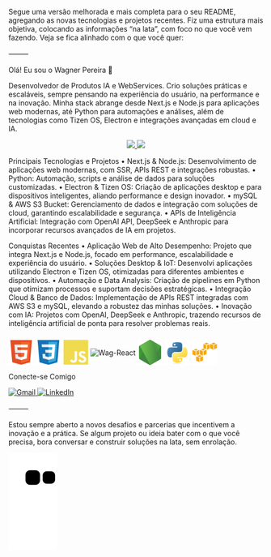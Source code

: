 Segue uma versão melhorada e mais completa para o seu README, agregando as novas tecnologias e projetos recentes. Fiz uma estrutura mais objetiva, colocando as informações “na lata”, com foco no que você vem fazendo. Veja se fica alinhado com o que você quer:

⸻

Olá! Eu sou o Wagner Pereira 👋

Desenvolvedor de Produtos IA e WebServices. Crio soluções práticas e escaláveis, sempre pensando na experiência do usuário, na performance e na inovação. Minha stack abrange desde Next.js e Node.js para aplicações web modernas, até Python para automações e análises, além de tecnologias como Tizen OS, Electron e integrações avançadas em cloud e IA.

<div align="center">
  <a href="https://github.com/wagnerpereiradev">
    <img height="150em" src="https://github-readme-stats.vercel.app/api?username=wagnerpereiradev&show_icons=true&include_all_commits=true&count_private=true&text_color=ffffff&title_color=ffee32&icon_color=ffd100&bg_color=080708&border_color=ffd100&border_radius=20px"/>
  </a>
  <a href="https://github.com/wagnerpereiradev">
    <img height="150em" src="https://github-readme-stats.vercel.app/api/top-langs/?username=wagnerpereiradev&layout=compact&langs_count=7&text_color=ffffff&title_color=ffee32&bg_color=080708&border_radius=20px&border_color=ffd100"/>
  </a>
</div>


Principais Tecnologias e Projetos
	•	Next.js & Node.js: Desenvolvimento de aplicações web modernas, com SSR, APIs REST e integrações robustas.
	•	Python: Automação, scripts e análise de dados para soluções customizadas.
	•	Electron & Tizen OS: Criação de aplicações desktop e para dispositivos inteligentes, aliando performance e design inovador.
	•	mySQL & AWS S3 Bucket: Gerenciamento de dados e integração com soluções de cloud, garantindo escalabilidade e segurança.
	•	APIs de Inteligência Artificial: Integração com OpenAI API, DeepSeek e Anthropic para incorporar recursos avançados de IA em projetos.

Conquistas Recentes
	•	Aplicação Web de Alto Desempenho: Projeto que integra Next.js e Node.js, focado em performance, escalabilidade e experiência do usuário.
	•	Soluções Desktop & IoT: Desenvolvi aplicações utilizando Electron e Tizen OS, otimizadas para diferentes ambientes e dispositivos.
	•	Automação e Data Analysis: Criação de pipelines em Python que otimizam processos e suportam decisões estratégicas.
	•	Integração Cloud & Banco de Dados: Implementação de APIs REST integradas com AWS S3 e mySQL, elevando a robustez das minhas soluções.
	•	Inovação com IA: Projetos com OpenAI, DeepSeek e Anthropic, trazendo recursos de inteligência artificial de ponta para resolver problemas reais.

<div style="display: inline-block; margin-top: 10px;">
  <img align="center" alt="Wag-HTML" width="50" src="https://raw.githubusercontent.com/devicons/devicon/master/icons/html5/html5-original.svg">
  <img align="center" alt="Wag-CSS" width="50" src="https://raw.githubusercontent.com/devicons/devicon/master/icons/css3/css3-original.svg">
  <img align="center" alt="Wag-JS" width="50" src="https://raw.githubusercontent.com/devicons/devicon/master/icons/javascript/javascript-plain.svg">
  <img align="center" alt="Wag-React" width="50" src="https://cdn.jsdelivr.net/gh/devicons/devicon/icons/react/react-original-wordmark.svg"/>
  <img align="center" alt="Wag-NodeJS" width="50" src="https://raw.githubusercontent.com/devicons/devicon/master/icons/nodejs/nodejs-original.svg">
  <img align="center" alt="Wag-Python" width="50" src="https://raw.githubusercontent.com/devicons/devicon/master/icons/python/python-original.svg">
  <img align="center" alt="Wag-AWS" width="50" src="https://raw.githubusercontent.com/devicons/devicon/master/icons/amazonwebservices/amazonwebservices-original.svg">
</div>


Conecte-se Comigo

<div>
  <a href="mailto:wagnerdev9@gmail.com" target="_blank">
    <img src="https://img.shields.io/badge/Gmail-000000?style=for-the-badge&logo=gmail&logoColor=ffd100" alt="Gmail">
  </a>
  <a href="https://www.linkedin.com/in/owrp/" target="_blank">
    <img src="https://img.shields.io/badge/LinkedIn-000000?style=for-the-badge&logo=linkedin&logoColor=ffd100" alt="LinkedIn">
  </a>
</div>



⸻

Estou sempre aberto a novos desafios e parcerias que incentivem a inovação e a prática. Se algum projeto ou ideia bater com o que você precisa, bora conversar e construir soluções na lata, sem enrolação.
  
![Snake animation](https://github.com/wagnerpereiradev/wagnerpereiradev/blob/output/github-contribution-grid-snake.svg)
